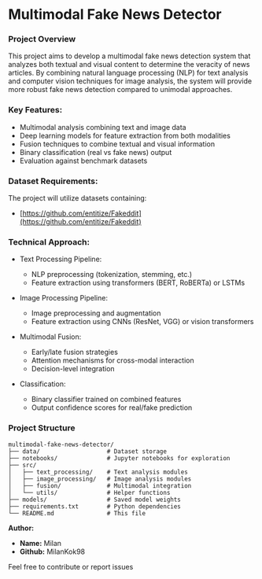 # Multimodal Fake News Detector

### **Project Overview**

This project aims to develop a multimodal fake news detection system that analyzes both textual and visual content to determine the veracity of news articles. By combining natural language processing (NLP) for text analysis and computer vision techniques for image analysis, the system will provide more robust fake news detection compared to unimodal approaches.


### **Key Features:**

- Multimodal analysis combining text and image data
- Deep learning models for feature extraction from both modalities
- Fusion techniques to combine textual and visual information
- Binary classification (real vs fake news) output
- Evaluation against benchmark datasets

### **Dataset Requirements:**

The project will utilize datasets containing:

- [https://github.com/entitize/Fakeddit](https://github.com/entitize/Fakeddit)

### **Technical Approach:**

- Text Processing Pipeline:

  - NLP preprocessing (tokenization, stemming, etc.)
  - Feature extraction using transformers (BERT, RoBERTa) or LSTMs
- Image Processing Pipeline:

  - Image preprocessing and augmentation
  - Feature extraction using CNNs (ResNet, VGG) or vision transformers
- Multimodal Fusion:

  - Early/late fusion strategies
  - Attention mechanisms for cross-modal interaction
  - Decision-level integration
- Classification:

  - Binary classifier trained on combined features
  - Output confidence scores for real/fake prediction

### Project Structure

```
multimodal-fake-news-detector/
├── data/                   # Dataset storage
├── notebooks/              # Jupyter notebooks for exploration
├── src/
│   ├── text_processing/    # Text analysis modules
│   ├── image_processing/   # Image analysis modules
│   ├── fusion/             # Multimodal integration
│   └── utils/              # Helper functions
├── models/                 # Saved model weights
├── requirements.txt        # Python dependencies
└── README.md               # This file
```

**Author:**

- **Name:** Milan
- **Github:** MilanKok98

Feel free to contribute or report issues
